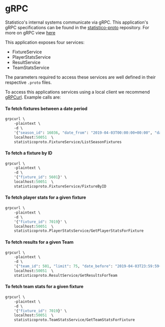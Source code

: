 # gRPC
Statistico's internal systems communicate via gRPC. This application's gRPC specifications can be found in the 
[statistico-proto](https://github.com/statistico/statistico-proto/data) repository. For more on gRPC view
 [here](https://grpc.io/docs/guides/)

This application exposes four services:
- FixtureService
- PlayerStatsService
- ResultService
- TeamStatsService

The parameters required to access these services are well defined in their respective `.proto` files. 

To access this applications services using a local client we recommend [gRPCurl](https://github.com/fullstorydev/grpcurl). 
Example calls are:

#### To fetch fixtures between a date period
```proto
grpcurl \
    -plaintext \
    -d \
    '{"season_id": 16036, "date_from": "2019-04-03T00:00:00+00:00", "date_to": "2019-04-03T23:59:59+00:00"}' \
    localhost:50051  \
    statisticoproto.FixtureService/ListSeasonFixtures
```
#### To fetch a fixture by ID
```proto
grpcurl \
    -plaintext \
    -d \
    '{"fixture_id": 5601}' \
    localhost:50051  \
    statisticoproto.FixtureService/FixtureByID
```

#### To fetch player stats for a given fixture
```proto
grpcurl \
    -plaintext \
    -d \
    '{"fixture_id": 7019}' \
    localhost:50051  \
    statisticoproto.PlayerStatsService/GetPlayerStatsForFixture
```  
    
#### To fetch results for a given Team
```proto
grpcurl \
    -plaintext \
    -d \
    '{"team_id": 501, "limit": 75, "date_before": "2019-04-03T23:59:59+00:00"}' \
    localhost:50051  \
    statisticoproto.ResultService/GetResultsForTeam
```
    
#### To fetch team stats for a given fixture
```proto
grpcurl \
    -plaintext \
    -d \
    '{"fixture_id": 7019}' \
    localhost:50051  \
    statisticoproto.TeamStatsService/GetTeamStatsForFixture
```